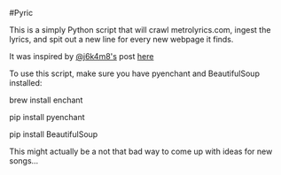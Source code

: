 #Pyric

This is a simply Python script that will crawl metrolyrics.com, ingest the lyrics, and spit out a new line for every new webpage it finds.

It was inspired by [@j6k4m8's](http://github.com/j6k4m8) post [here](blog.jordan.matelsky.com/markov/)

To use this script, make sure you have pyenchant and BeautifulSoup installed:

brew install enchant

pip install pyenchant

pip install BeautifulSoup

This might actually be a not that bad way to come up with ideas for new songs...
